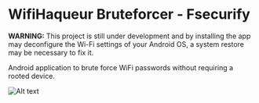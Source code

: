 # WifiHaqueur Bruteforcer - Fsecurify
**WARNING:** This project is still under development and by installing the app may deconfigure the Wi-Fi settings of your Android OS, a system restore may be necessary to fix it.

Android application to brute force WiFi passwords without requiring a rooted device.

![Alt text](1280.jpg?raw=true "Fsecurify")

